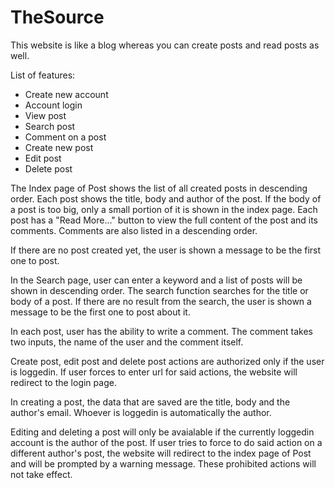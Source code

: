 # TheSource

This website is like a blog whereas you can create posts and read posts as well.

List of features:
- Create new account
- Account login
- View post
- Search post
- Comment on a post
- Create new post
- Edit post
- Delete post

The Index page of Post shows the list of all created posts in descending order. Each post shows the title, body and author of the post. If the body of a post is too big, only a small portion of it is shown in the index page. Each post has a "Read More..." button to view the full content of the post and its comments. Comments are also listed in a descending order.

If there are no post created yet, the user is shown a message to be the first one to post.

In the Search page, user can enter a keyword and a list of posts will be shown in descending order. The search function searches for the title or body of a post. If there are no result from the search, the user is shown a message to be the first one to post about it.

In each post, user has the ability to write a comment. The comment takes two inputs, the name of the user and the comment itself.

Create post, edit post and delete post actions are authorized only if the user is loggedin. If user forces to enter url for said actions, the website will redirect to the login page.

In creating a post, the data that are saved are the title, body and the author's email. Whoever is loggedin is automatically the author.

Editing and deleting a post will only be avaialable if the currently loggedin account is the author of the post. If user tries to force to do said action on a different author's post, the website will redirect to the index page of Post and will be prompted by a warning message. These prohibited actions will not take effect.
